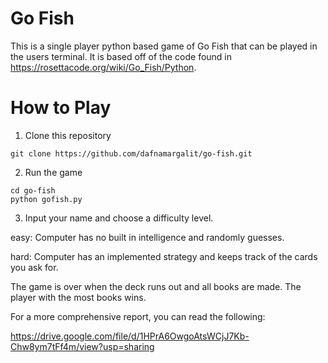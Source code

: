 # Go Fish

This is a single player python based game of Go Fish that can be played in the users terminal. 
It is based off of the code found in https://rosettacode.org/wiki/Go_Fish/Python.

# How to Play

1. Clone this repository

```
git clone https://github.com/dafnamargalit/go-fish.git
```

2. Run the game

```
cd go-fish
python gofish.py

```

3. Input your name and choose a difficulty level.

easy: Computer has no built in intelligence and randomly guesses.

hard: Computer has an implemented strategy and keeps track of the cards you ask for.

The game is over when the deck runs out and all books are made. The player with the most books wins.

For a more comprehensive report, you can read the following:

https://drive.google.com/file/d/1HPrA6OwgoAtsWCjJ7Kb-Chw8ym7tFf4m/view?usp=sharing
